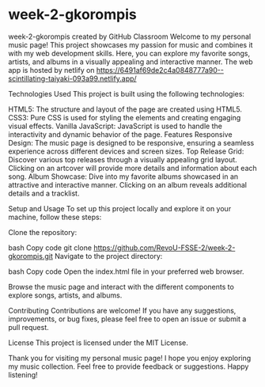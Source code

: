 # week-2-gkorompis
week-2-gkorompis created by GitHub Classroom
Welcome to my personal music page! This project showcases my passion for music and combines it with my web development skills. Here, you can explore my favorite songs, artists, and albums in a visually appealing and interactive manner.
The web app is hosted by netlify on https://6491af69de2c4a0848777a90--scintillating-taiyaki-093a99.netlify.app/

Technologies Used
This project is built using the following technologies:

HTML5: The structure and layout of the page are created using HTML5.
CSS3: Pure CSS is used for styling the elements and creating engaging visual effects.
Vanilla JavaScript: JavaScript is used to handle the interactivity and dynamic behavior of the page.
Features
Responsive Design: The music page is designed to be responsive, ensuring a seamless experience across different devices and screen sizes.
Top Release Grid: Discover various top releases through a visually appealing grid layout. Clicking on an artcover will provide more details and information about each song.
Album Showcase: Dive into my favorite albums showcased in an attractive and interactive manner. Clicking on an album reveals additional details and a tracklist.

Setup and Usage
To set up this project locally and explore it on your machine, follow these steps:

Clone the repository:

bash
Copy code
git clone https://github.com/RevoU-FSSE-2/week-2-gkorompis.git
Navigate to the project directory:

bash
Copy code
Open the index.html file in your preferred web browser.

Browse the music page and interact with the different components to explore songs, artists, and albums.

Contributing
Contributions are welcome! If you have any suggestions, improvements, or bug fixes, please feel free to open an issue or submit a pull request.

License
This project is licensed under the MIT License.

Thank you for visiting my personal music page! I hope you enjoy exploring my music collection. Feel free to provide feedback or suggestions. Happy listening!

